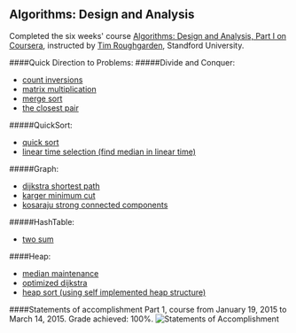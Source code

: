 Algorithms: Design and Analysis
--------
Completed the six weeks' course [Algorithms: Design and Analysis, Part I on Coursera](https://www.coursera.org/course/crypto), instructed by [Tim Roughgarden](http://theory.stanford.edu/~tim/), Standford University.

####Quick Direction to Problems:
#####Divide and Conquer:
* [count inversions](https://github.com/lisalisadong/algorithms-design-and-analysis/tree/master/divide-and-conquer/count-inversions)
* [matrix multiplication](https://github.com/lisalisadong/algorithms-design-and-analysis/tree/master/divide-and-conquer/matrix-multiplication)
* [merge sort](https://github.com/lisalisadong/algorithms-design-and-analysis/tree/master/divide-and-conquer/merge-sort)
* [the closest pair](https://github.com/lisalisadong/algorithms-design-and-analysis/tree/master/divide-and-conquer/the-closest-pair)

#####QuickSort:
* [quick sort](https://github.com/lisalisadong/algorithms-design-and-analysis/tree/master/quick-sort/quick-sort)
* [linear time selection (find median in linear time)](https://github.com/lisalisadong/algorithms-design-and-analysis/tree/master/quick-sort/linear-time-selection)

#####Graph:
* [dijkstra shortest path](https://github.com/lisalisadong/algorithms-design-and-analysis/tree/master/graph/dijkstra-shortest-path)
* [karger minimum cut](https://github.com/lisalisadong/algorithms-design-and-analysis/tree/master/graph/karger-minimum-cut)
* [kosaraju strong connected components](https://github.com/lisalisadong/algorithms-design-and-analysis/tree/master/graph/kosaraju-dfs-scc)

#####HashTable:
* [two sum](https://github.com/lisalisadong/algorithms-design-and-analysis/tree/master/hash-table/two-sum)

####Heap:
* [median maintenance](https://github.com/lisalisadong/algorithms-design-and-analysis/tree/master/heap/median-maintenance)
* [optimized dijkstra](https://github.com/lisalisadong/algorithms-design-and-analysis/tree/master/heap/optimized-dijkstra)
* [heap sort (using self implemented heap structure)](https://github.com/lisalisadong/algorithms-design-and-analysis/tree/master/heap/heap-sort)

####Statements of accomplishment
Part 1, course from January 19, 2015 to March 14, 2015. Grade achieved: 100%.
![Statements of Accomplishment](https://github.com/lisalisadong/algorithms-design-and-analysis/blob/master/certificate.png)
